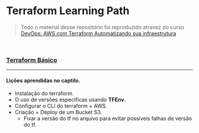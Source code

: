 # Terraform Learning Path

> Todo o meterial desse repositório foi reproduzido atravez do curso [DevOps: AWS com Terraform Automatizando sua infraestrutura](https://www.udemy.com/course/aws-com-terraform/)

<br>

### [Terraform Básico](/01-terraform-basic)

---

#### Lições aprendidas no captilo.

- Instalação do terraform.
- O uso de versões especificas usando **TFEnv**.
- Configurar o CLI do terraform + AWS.
- Criação + Deploy de um Bucket S3.
    - Fixar a versão do tf no arquivo para evitar possiveis falhas de versão do tf.
